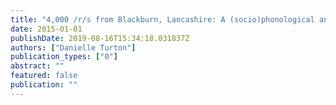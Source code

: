 ```yaml
---
title: "4,000 /r/s from Blackburn, Lancashire: A (socio)phonological analysis of rhoticity in Northern England"
date: 2015-01-01
publishDate: 2019-08-16T15:34:18.031837Z
authors: ["Danielle Turton"]
publication_types: ["0"]
abstract: ""
featured: false
publication: ""
---
```


